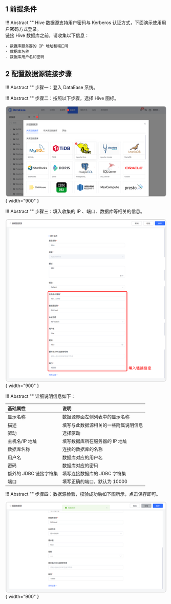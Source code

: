 ## 1 前提条件

!!! Abstract ""
    Hive 数据源支持用户密码与 Kerberos 认证方式，下面演示使用用户密码方式登录。  
    链接 Hive 数据库之前，请收集以下信息：

    - 数据库服务器的 IP 地址和端口号
    - 数据库名称
    - 数据库用户名和密码

## 2 配置数据源链接步骤

!!! Abstract ""
    步骤一：登入 DataEase 系统。

!!! Abstract ""
    步骤二：按照以下步骤，选择 Hive 图标。

![Hive](../../img/datasource_configuration/Hive1.png){ width="900" }

!!! Abstract ""
    步骤三：填入收集的 IP 、端口、数据库等相关的信息。

![Hive](../../img/datasource_configuration/Hive2.png){ width="900" }


!!! Abstract ""
    详细说明信息如下：

| 基础属性             | 说明                 |
|:-----------------|:-------------------|
| 显示名称             | 数据源界面左侧列表中的显示名称    |   
| 描述               | 填写与此数据源相关的一些附属说明信息 |
| 驱动               | 选择驱动               |
| 主机名/IP 地址        | 填写数据库所在服务器的 IP 地址  |
| 数据库名称            | 连接的数据库的名称          |
| 用户名              | 数据库对应的用户名          |
| 密码               | 数据库对应的密码           |
| 额外的 JDBC 链接字符集   | 填写连接数据库的 JDBC 字符集  |
| 端口               | 填写正确的端口，默认为 10000  |

!!! Abstract ""
    步骤四：数据源检验，校验成功后如下图所示，点击保存即可。

![Hive](../../img/datasource_configuration/Hive3.png){ width="900" }
